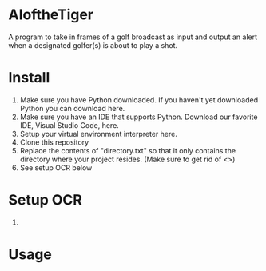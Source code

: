 # AIoftheTiger
A program to take in frames of a golf broadcast as input and output an alert when a designated golfer(s) is about to play a shot.

# Install
1. Make sure you have Python downloaded. If you haven't yet downloaded Python you can download here.
2. Make sure you have an IDE that supports Python. Download our favorite IDE, Visual Studio Code, here. 
3. Setup your virtual environment interpreter here.
4. Clone this repository
5. Replace the contents of "directory.txt" so that it only contains the directory where your project resides. (Make sure to get rid of <>)
6. See setup OCR below

# Setup OCR
1. 



# Usage

